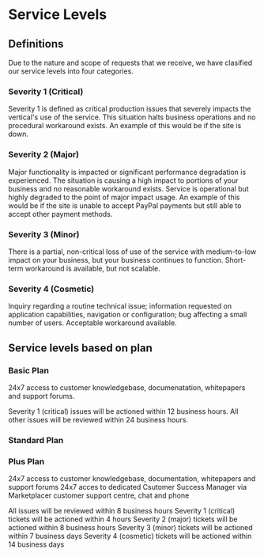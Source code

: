 # Service Levels

## Definitions

Due to the nature and scope of requests that we receive, we have clasified our service levels into four categories. 

### Severity 1 (Critical)
Severity 1 is defined as critical production issues that severely impacts the vertical's use of the service. This situation halts business operations and no procedural workaround exists. An example of this would be if the site is down.

### Severity 2 (Major)
Major functionality is impacted or significant performance degradation is experienced. The situation is causing a high impact to portions of your business and no reasonable workaround exists. Service is operational but highly degraded to the point of major impact usage. An example of this would be if the site is unable to accept PayPal payments but still able to accept other payment methods.

### Severity 3 (Minor)
There is a partial, non-critical loss of use of the service with medium-to-low impact on your business, but your business continues to function. Short-term workaround is available, but not scalable.

### Severity 4 (Cosmetic)

Inquiry regarding a routine technical issue; information requested on application capabilities, navigation or configuration; bug affecting a small number of users. Acceptable workaround available.

## Service levels based on plan

### Basic Plan
24x7 access to customer knowledgebase, documenatation, whitepapers and support forums.

Severity 1 (critical) issues will be actioned within 12 business hours.
All other issues will be reviewed within 24 business hours.

### Standard Plan

### Plus Plan
24x7 access to customer knowledgebase, documentation, whitepapers and support forums
24x7 acces to dedicated Csutomer Success Manager via Marketplacer customer support centre, chat and phone

All issues will be reviewed within 8 business hours
Severity 1 (critical) tickets will be actioned within 4 hours
Severity 2 (major) tickets will be actioned within 8 business hours
Severity 3 (minor) tickets will be actioned within 7 business days
Severity 4 (cosmetic) tickets will be actioned within 14 business days

